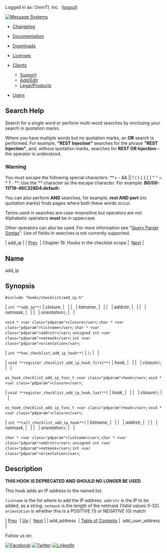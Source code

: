 Logged in as: OmniTI, Inc.  ([logout](https://support.messagesystems.com/logout.php))

[![Message Systems](https://support.messagesystems.com/images/ms-white205.png)](https://support.messagesystems.com/start.php) 

*   [Changelog](https://support.messagesystems.com/start.php?show=changelog)
*   [Documentation](https://support.messagesystems.com/docs/)
*   [Downloads](https://support.messagesystems.com/start.php)

*   [Licenses](https://support.messagesystems.com/license_summary.php)
*   <a href="">Clients</a>
    *   [Support](https://support.messagesystems.com/cs.php)
    *   [Add/Edit](https://support.messagesystems.com/edit_client.php)
    *   [Legal/Products](https://support.messagesystems.com/edit_products.php)
*   [Users](https://support.messagesystems.com/edit_customer.php)

## Search Help

Search for a single word or perform multi-word searches by enclosing your search in quotation marks.

Where you have multiple words but no quotation marks, an **OR** search is performed. For example, **"REST Injection"** searches for the phrase **"REST Injection"**, and, without quotation marks, searches for **REST OR Injection**--the operator is understood.

### Warning

You must escape the following special characters: **+ - && || ! ( ) { } [ ] ^ " ~ * ? : \**. Use the **\** character as the escape character. For example: **B0/00-11719-46C328D4\:default\:**

You can also perform **AND** searches, for example, **rest AND port** (no quotation marks) finds pages where both these words occur.

Terms used in searches are case-insensitive but operators are not. Alphabetic operators **must** be in uppercase.

Other operators can also be used. For more information see "[Query Parser Syntax](https://lucene.apache.org/core/old_versioned_docs/versions/3_0_0/queryparsersyntax.html)". Use of fields in searches is not currently supported.

| add_ip |
| [Prev](extending.hooks.checklist.add_address.php)  | Chapter 19. Hooks in the checklist scope |  [Next](extending.hooks.checklist.add_user_address.php) |

<a name="extending.hooks.checklist.add_ip"></a>
## Name

add_ip

## Synopsis

`#include "hooks/checklist/add_ip.h"`

| `int **add_ip**(` | <var class="pdparam">closure</var>, |   |
|   | <var class="pdparam">listname</var>, |   |
|   | <var class="pdparam">addrstr</var>, |   |
|   | <var class="pdparam">netmask</var>, |   |
|   | <var class="pdparam">orientation</var>`)`; |   |

`void * <var class="pdparam">closure</var>`;
`char * <var class="pdparam">listname</var>`;
`char * <var class="pdparam">addrstr</var>`;
`unsigned int <var class="pdparam">netmask</var>`;
`int <var class="pdparam">orientation</var>`;

| `int **has_checklist_add_ip_hook**(` | `)`; |   |

| `void **register_checklist_add_ip_hook_first**(` | <var class="pdparam">hook</var>, |   |
|   | <var class="pdparam">closure</var>`)`; |   |

`ec_hook_checklist_add_ip_func_t <var class="pdparam">hook</var>`;
`void *<var class="pdparam">closure</var>`;

| `void **register_checklist_add_ip_hook_last**(` | <var class="pdparam">hook</var>, |   |
|   | <var class="pdparam">closure</var>`)`; |   |

`ec_hook_checklist_add_ip_func_t <var class="pdparam">hook</var>`;
`void *<var class="pdparam">closure</var>`;

| `int **call_checklist_add_ip_hook**(` | <var class="pdparam">listname</var>, |   |
|   | <var class="pdparam">addrstr</var>, |   |
|   | <var class="pdparam">netmask</var>, |   |
|   | <var class="pdparam">orientation</var>`)`; |   |

`char * <var class="pdparam">listname</var>`;
`char * <var class="pdparam">addrstr</var>`;
`unsigned int <var class="pdparam">netmask</var>`;
`int <var class="pdparam">orientation</var>`;<a name="idp23196416"></a>
## Description

**THIS HOOK IS DEPRECATED AND SHOULD NO LONGER BE USED**

This hook adds an IP address to the named list.

`listname` is the list where to add the IP address. `addrstr` is the IP to be added, as a string. `netmask` is the length of the netmask (Valid values 0-32). `orientation` is whether this is a POSITIVE (1) or NEGATIVE (0) match

| [Prev](extending.hooks.checklist.add_address.php)  | [Up](extending.hooks.checklist.php) |  [Next](extending.hooks.checklist.add_user_address.php) |
| add_address  | [Table of Contents](index.php) |  add_user_address |

Follow us on:

[![Facebook](https://support.messagesystems.com/images/icon-facebook.png)](http://www.facebook.com/messagesystems) [![Twitter](https://support.messagesystems.com/images/icon-twitter.png)](http://twitter.com/#!/MessageSystems) [![LinkedIn](https://support.messagesystems.com/images/icon-linkedin.png)](http://www.linkedin.com/company/message-systems)